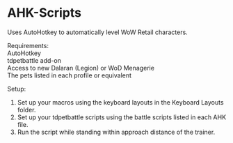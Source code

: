 # AHK-Scripts
Uses AutoHotkey to automatically level WoW Retail characters.

Requirements:  
AutoHotkey  
tdpetbattle add-on  
Access to new Dalaran (Legion) or WoD Menagerie  
The pets listed in each profile or equivalent

Setup:
1. Set up your macros using the keyboard layouts in the Keyboard Layouts folder.
2. Set up your tdpetbattle scripts using the battle scripts listed in each AHK file.  
3. Run the script while standing within approach distance of the trainer.
